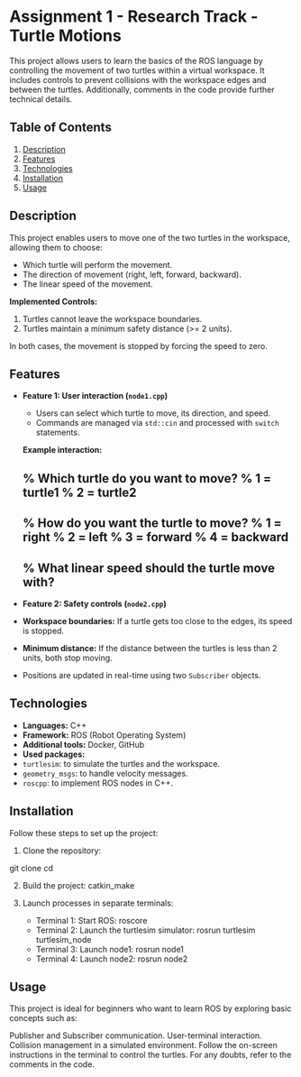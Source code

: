 # Assignment 1 - Research Track - Turtle Motions

This project allows users to learn the basics of the ROS language by controlling the movement of two turtles within a virtual workspace. It includes controls to prevent collisions with the workspace edges and between the turtles. Additionally, comments in the code provide further technical details.

## Table of Contents
1. [Description](#description)
2. [Features](#features)
3. [Technologies](#technologies)
4. [Installation](#installation)
5. [Usage](#usage)

## Description

This project enables users to move one of the two turtles in the workspace, allowing them to choose:
- Which turtle will perform the movement.
- The direction of movement (right, left, forward, backward).
- The linear speed of the movement.

**Implemented Controls:**
1. Turtles cannot leave the workspace boundaries.
2. Turtles maintain a minimum safety distance (>= 2 units).

In both cases, the movement is stopped by forcing the speed to zero.

## Features

- **Feature 1: User interaction (`node1.cpp`)**

   - Users can select which turtle to move, its direction, and speed.
   - Commands are managed via `std::cin` and processed with `switch` statements.

   **Example interaction:**

	% Which turtle do you want to move?
	% 1 = turtle1
	% 2 = turtle2
	-----------------------------
	% How do you want the turtle to move?
	% 1 = right
	% 2 = left
	% 3 = forward
	% 4 = backward
	-----------------------------
	% What linear speed should the turtle move with?
	-----------------------------
- **Feature 2: Safety controls (`node2.cpp`)**

- **Workspace boundaries:** If a turtle gets too close to the edges, its speed is stopped.
- **Minimum distance:** If the distance between the turtles is less than 2 units, both stop moving.
- Positions are updated in real-time using two `Subscriber` objects.

## Technologies 

- **Languages:** C++
- **Framework:** ROS (Robot Operating System)
- **Additional tools:** Docker, GitHub
- **Used packages:**
- `turtlesim`: to simulate the turtles and the workspace.
- `geometry_msgs`: to handle velocity messages.
- `roscpp`: to implement ROS nodes in C++.

## Installation

Follow these steps to set up the project:

1. Clone the repository:

git clone <repository-URL>
cd <folder-name>

2. Build the project: catkin_make

3. Launch processes in separate terminals:

	- Terminal 1: Start ROS: roscore
	- Terminal 2: Launch the turtlesim simulator: rosrun turtlesim turtlesim_node
	- Terminal 3: Launch node1: rosrun <package-name> node1
	- Terminal 4: Launch node2: rosrun <package-name> node2

## Usage

This project is ideal for beginners who want to learn ROS by exploring basic concepts such as:

Publisher and Subscriber communication.
User-terminal interaction.
Collision management in a simulated environment.
Follow the on-screen instructions in the terminal to control the turtles. For any doubts, refer to the comments in the code.

